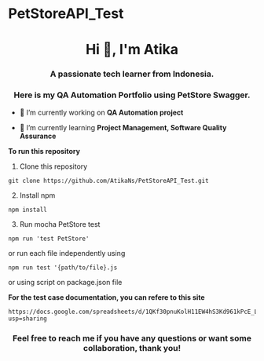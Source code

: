 # PetStoreAPI_Test
<h1 align="center">Hi 👋, I'm Atika</h1>
<h3 align="center">A passionate tech learner from Indonesia.</h3>
<h3 align="center">Here is my QA Automation Portfolio using PetStore Swagger.</h3>

- 🔭 I’m currently working on **QA Automation project**

- 🌱 I’m currently learning **Project Management, Software Quality Assurance**

**To run this repository**
1. Clone this repository
```
git clone https://github.com/AtikaNs/PetStoreAPI_Test.git
```

2. Install npm
```
npm install
```

3. Run mocha PetStore test
```
npm run 'test PetStore'
```

or run each file independently using
```
npm run test '{path/to/file}.js
```

or using script on package.json file

**For the test case documentation, you can refere to this site**
```
https://docs.google.com/spreadsheets/d/1QKf30pnuKolH11EW4hS3Kd961kPcE_Lv4AjVOHk8K60/edit?usp=sharing
```

<h3 align="center">Feel free to reach me if you have any questions or want some collaboration, thank you!</h3>

